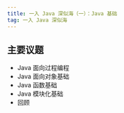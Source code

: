 ```yaml
---
title: 一入 Java 深似海（一）：Java 基础
tag: 一入 Java 深似海
---
```


## 主要议题

* Java 面向过程编程
* Java 面向对象基础
* Java 函数基础
* Java 模块化基础
* 回顾

## 